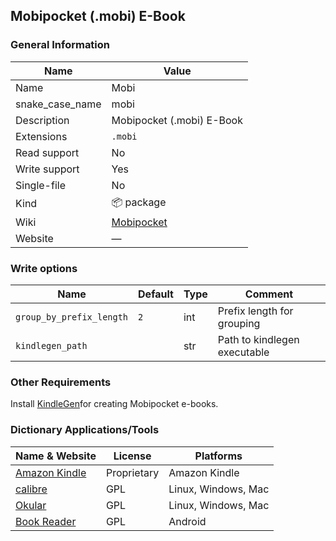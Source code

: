 
## Mobipocket (.mobi) E-Book ##

### General Information ###
Name | Value
---- | -------
Name | Mobi
snake_case_name | mobi
Description | Mobipocket (.mobi) E-Book
Extensions | `.mobi`
Read support | No
Write support | Yes
Single-file | No
Kind | 📦 package
Wiki | [Mobipocket](https://en.wikipedia.org/wiki/Mobipocket)
Website | ―



### Write options ###
Name | Default | Type | Comment
---- | ------- | ---- | -------
`group_by_prefix_length` | `2` | int | Prefix length for grouping
`kindlegen_path` |  | str | Path to kindlegen executable



### Other Requirements ###
Install [KindleGen](https://wiki.mobileread.com/wiki/KindleGen)for creating Mobipocket e-books.

### Dictionary Applications/Tools ###
Name & Website | License | Platforms
-------------- | ------- | ---------
[Amazon Kindle](https://www.amazon.com/kindle) | Proprietary | Amazon Kindle
[calibre](https://calibre-ebook.com/) | GPL | Linux, Windows, Mac
[Okular](https://okular.kde.org/) | GPL | Linux, Windows, Mac
[Book Reader](https://f-droid.org/en/packages/com.github.axet.bookreader/) | GPL | Android
